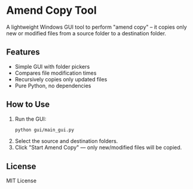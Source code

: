 # Amend Copy Tool

A lightweight Windows GUI tool to perform "amend copy" – it copies only new or modified files from a source folder to a destination folder.

## Features

- Simple GUI with folder pickers
- Compares file modification times
- Recursively copies only updated files
- Pure Python, no dependencies

## How to Use

1. Run the GUI:
    ```bash
    python gui/main_gui.py
    ```
2. Select the source and destination folders.
3. Click "Start Amend Copy" — only new/modified files will be copied.

## License

MIT License
